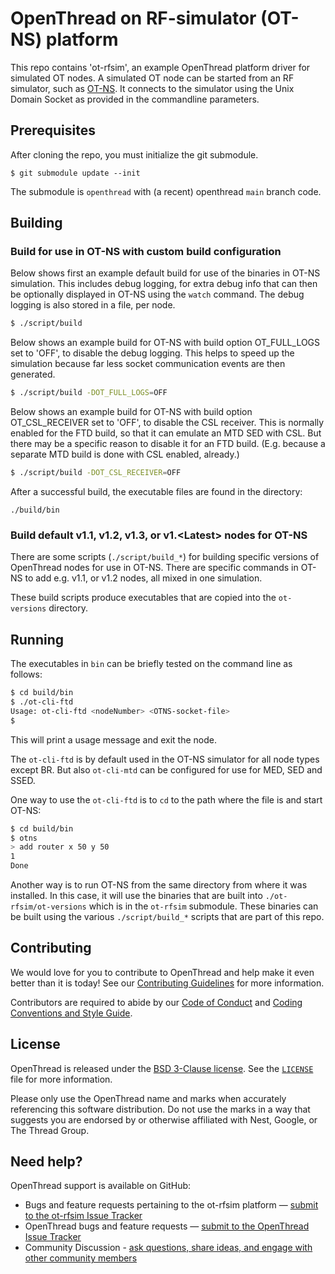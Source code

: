 # OpenThread on RF-simulator (OT-NS) platform

This repo contains 'ot-rfsim', an example OpenThread platform driver for simulated OT nodes. A simulated OT node can be
started from an RF simulator, such as [OT-NS](https://github.com/EskoDijk/ot-ns).
It connects to the simulator using the Unix Domain Socket as provided in the commandline parameters.

## Prerequisites

After cloning the repo, you must initialize the git submodule.

```
$ git submodule update --init
```

The submodule is `openthread` with (a recent) openthread `main` branch code.

## Building

### Build for use in OT-NS with custom build configuration

Below shows first an example default build for use of the binaries in OT-NS simulation.
This includes debug logging, for extra debug info that can then be optionally displayed in OT-NS using the 
`watch` command. The debug logging is also stored in a file, per node.

```bash
$ ./script/build
```

Below shows an example build for OT-NS with build option OT_FULL_LOGS set to 'OFF', to disable the debug logging.
This helps to speed up the simulation because far less socket communication events are then generated.

```bash
$ ./script/build -DOT_FULL_LOGS=OFF
```

Below shows an example build for OT-NS with build option OT_CSL_RECEIVER set to 'OFF', to disable the CSL receiver. 
This is normally enabled for the FTD build, so that it can emulate an MTD SED with CSL. But there may be a specific 
reason to disable it for an FTD build. (E.g. because a separate MTD build is done with CSL enabled, already.)

```bash
$ ./script/build -DOT_CSL_RECEIVER=OFF
```

After a successful build, the executable files are found in the directory:

```
./build/bin
```

### Build default v1.1, v1.2, v1.3, or v1.\<Latest\> nodes for OT-NS

There are some scripts (`./script/build_*`) for building specific versions of OpenThread nodes for use in OT-NS. 
There are specific commands in OT-NS to add e.g. v1.1, or v1.2 nodes, all mixed in one simulation.

These build scripts produce executables that are copied into the `ot-versions` directory. 

## Running

The executables in `bin` can be briefly tested on the command line as follows:

```bash
$ cd build/bin
$ ./ot-cli-ftd
Usage: ot-cli-ftd <nodeNumber> <OTNS-socket-file>
$
```

This will print a usage message and exit the node.

The `ot-cli-ftd` is by default used in the OT-NS simulator for all node types except BR. But also `ot-cli-mtd` can be 
configured for use for MED, SED and SSED.

One way to use the `ot-cli-ftd` is to `cd` to the path where the file is and start OT-NS:

```bash
$ cd build/bin
$ otns
> add router x 50 y 50
1
Done
```
 
Another way is to run OT-NS from the same directory from where it was installed. In this case, it will use 
the binaries that are built into `./ot-rfsim/ot-versions` which is in the `ot-rfsim` submodule. These binaries can be 
built using the various `./script/build_*` scripts that are part of this repo.

## Contributing

We would love for you to contribute to OpenThread and help make it even better than it is today! See our 
[Contributing Guidelines](https://github.com/openthread/openthread/blob/main/CONTRIBUTING.md) for more information.

Contributors are required to abide by our 
[Code of Conduct](https://github.com/openthread/openthread/blob/main/CODE_OF_CONDUCT.md) and 
[Coding Conventions and Style Guide](https://github.com/openthread/openthread/blob/main/STYLE_GUIDE.md).

## License

OpenThread is released under the [BSD 3-Clause license](https://github.com/EskoDijk/ot-rfsim/blob/main/LICENSE). 
See the [`LICENSE`](https://github.com/EskoDijk/ot-rfsim/blob/main/LICENSE) file for more information.

Please only use the OpenThread name and marks when accurately referencing this software distribution. Do not use the 
marks in a way that suggests you are endorsed by or otherwise affiliated with Nest, Google, or The Thread Group.

## Need help?

OpenThread support is available on GitHub:

- Bugs and feature requests pertaining to the ot-rfsim platform — [submit to the ot-rfsim Issue Tracker](https://github.com/EskoDijk/ot-rfsim/issues)
- OpenThread bugs and feature requests — [submit to the OpenThread Issue Tracker](https://github.com/openthread/openthread/issues)
- Community Discussion - [ask questions, share ideas, and engage with other community members](https://github.com/openthread/openthread/discussions)
